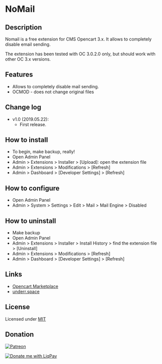 # NoMail

## Description
Nomail is a free extension for CMS Opencart 3.x. It allows to completely disable email sending.

The extension has been tested with OC 3.0.2.0 only, but should work with other OC 3.x versions.

## Features
* Allows to completely disable mail sending.
* OCMOD - does not change original files

## Change log
* v1.0 (2019.05.22):
  * First release.

## How to install
* To begin, make backup, really!
* Open Admin Panel
* Admin > Extensions > Installer > [Upload]: open the extension file
* Admin > Extensions > Modifications > [Refresh]
* Admin > Dashboard > [Developer Settings] > [Refresh]

## How to configure
* Open Admin Panel
* Admin > System > Settings > Edit > Mail > Mail Engine > Disabled

## How to uninstall
* Make backup
* Open Admin Panel
* Admin > Extensions > Installer > Install History > find the extension file > [Uninstall]
* Admin > Extensions > Modifications > [Refresh]
* Admin > Dashboard > [Developer Settings] > [Refresh]

## Links
* [Opencart Marketplace](https://www.opencart.com/index.php?route=marketplace/extension/info&extension_id=36896)
* [underr.space](https://underr.space/notes/projects/project-016.html)

## License
Licensed under [MIT](https://raw.githubusercontent.com/underr-ua/ocmod3-nomail/master/LICENSE.txt)

## Donation
[![Patreon](https://i.ibb.co/RvTchQm/become-a-patron-button.png)](https://www.patreon.com/underr)

[![Donate me with LiqPay](https://image.ibb.co/nA3HoS/liqpay.png)](https://www.liqpay.ua/en/checkout/card/underr)
